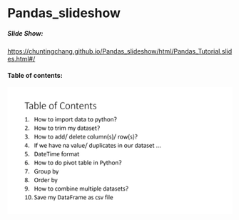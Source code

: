 # Pandas_slideshow

##### Slide Show: <p><p>
https://chuntingchang.github.io/Pandas_slideshow/html/Pandas_Tutorial.slides.html#/

#### Table of contents: <p><p>
![category](html/table_of_contents.PNG)